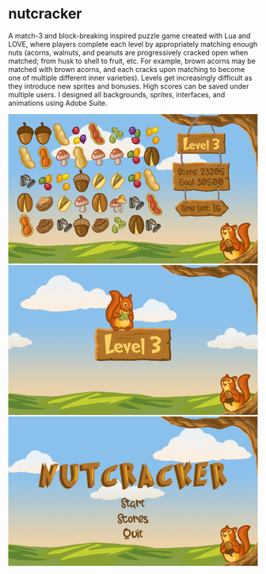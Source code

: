 # nutcracker 
A match-3 and block-breaking inspired puzzle game created with Lua and LOVE, where players complete each level by appropriately matching enough nuts (acorns, walnuts, and peanuts are progressively cracked open when matched; from husk to shell to fruit, etc. For example, brown acorns may be matched with brown acorns, and each cracks upon matching to become one of multiple different inner varieties). Levels get increasingly difficult as they introduce new sprites and bonuses. High scores can be saved under multiple users.
I designed all backgrounds, sprites, interfaces, and animations using Adobe Suite.


![Play Screen](images/gameplay.png)
![Level Screen](images/level.png)
![Title Screen](images/title.png)
